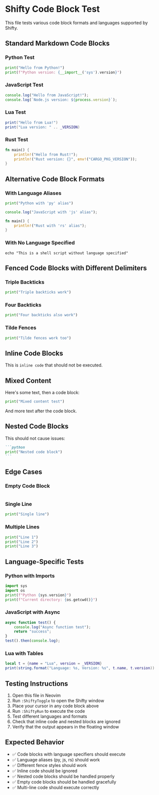 # Shifty Code Block Test

This file tests various code block formats and languages supported by Shifty.

## Standard Markdown Code Blocks

### Python Test
```python
print("Hello from Python!")
print(f"Python version: {__import__('sys').version}")
```

### JavaScript Test
```javascript
console.log("Hello from JavaScript!");
console.log(`Node.js version: ${process.version}`);
```

### Lua Test
```lua
print("Hello from Lua!")
print("Lua version: " .. _VERSION)
```

### Rust Test
```rust
fn main() {
    println!("Hello from Rust!");
    println!("Rust version: {}", env!("CARGO_PKG_VERSION"));
}
```

## Alternative Code Block Formats

### With Language Aliases
```py
print("Python with 'py' alias")
```

```js
console.log("JavaScript with 'js' alias");
```

```rs
fn main() {
    println!("Rust with 'rs' alias");
}
```

### With No Language Specified
```
echo "This is a shell script without language specified"
```

## Fenced Code Blocks with Different Delimiters

### Triple Backticks
```python
print("Triple backticks work")
```

### Four Backticks
````python
print("Four backticks also work")
````

### Tilde Fences
~~~python
print("Tilde fences work too")
~~~

## Inline Code Blocks

This is `inline code` that should not be executed.

## Mixed Content

Here's some text, then a code block:

```python
print("Mixed content test")
```

And more text after the code block.

## Nested Code Blocks

This should not cause issues:

````markdown
```python
print("Nested code block")
```
````

## Edge Cases

### Empty Code Block
```python

```

### Single Line
```python
print("Single line")
```

### Multiple Lines
```python
print("Line 1")
print("Line 2")
print("Line 3")
```

## Language-Specific Tests

### Python with Imports
```python
import sys
import os
print(f"Python {sys.version}")
print(f"Current directory: {os.getcwd()}")
```

### JavaScript with Async
```javascript
async function test() {
    console.log("Async function test");
    return "success";
}
test().then(console.log);
```

### Lua with Tables
```lua
local t = {name = "Lua", version = _VERSION}
print(string.format("Language: %s, Version: %s", t.name, t.version))
```

## Testing Instructions

1. Open this file in Neovim
2. Run `:ShiftyToggle` to open the Shifty window
3. Place your cursor in any code block above
4. Run `:ShiftyRun` to execute the code
5. Test different languages and formats
6. Check that inline code and nested blocks are ignored
7. Verify that the output appears in the floating window

## Expected Behavior

- ✅ Code blocks with language specifiers should execute
- ✅ Language aliases (py, js, rs) should work
- ✅ Different fence styles should work
- ✅ Inline code should be ignored
- ✅ Nested code blocks should be handled properly
- ✅ Empty code blocks should be handled gracefully
- ✅ Multi-line code should execute correctly 